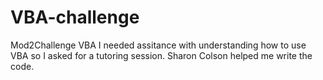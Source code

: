 # VBA-challenge
Mod2Challenge VBA
I needed assitance with understanding how to use VBA so I asked for a tutoring session. Sharon Colson helped me write the code.
